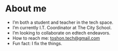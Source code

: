 # About me

- I’m both a student and teacher in the tech space.
- I’m currently I.T. Coordinator at The City School.
- I’m looking to collaborate on edtech endeavors.
- How to reach me: toshon.tech@gmail.com
- Fun fact: I fix the things.
